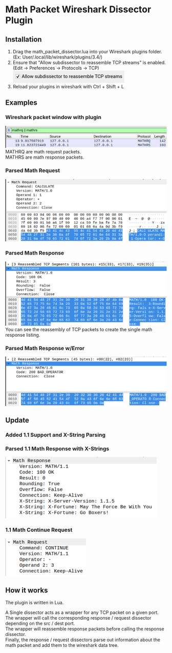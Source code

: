 # Math Packet Wireshark Dissector Plugin

## Installation
1. Drag the math_packet_dissector.lua into your Wireshark plugins folder. (Ex: User/.local/lib/wireshark/plugins/3.4/)
2. Ensure that "Allow subdissector to reassemble TCP streams" is enabled. (Edit -> Preferences -> Protocols -> TCP)
![Reassemble Enabled](images/reassemblesetting.png?raw=true "Reassemble Enabled") </br>
3. Reload your plugins in wireshark with Ctrl + Shift + L

## Examples
### Wireshark packet window with plugin
![Packet Window](images/packetwindow.png?raw=true "Wireshark packet window with plugin") </br>
MATHRQ are math request packets. </br>
MATHRS are math response packets.

### Parsed Math Request
![Math Request](images/mathrequest.png?raw=true "Parsed Math Request")

### Parsed Math Response
![Math Response](images/mathresponse.png?raw=true "Parsed Math Response") </br>
You can see the reassembly of TCP packets to create the single math response listing.

### Parsed Math Response w/Error
![Math Error Response](images/matherror.png?raw=true "Parsed Math Response w/Error")

## Update
### Added 1.1 Support and X-String Parsing

### Parsed 1.1 Math Response with X-Strings 
![Parsed 1.1 Math Response with X-Strings](images/mathresponse1.1.png?raw=true "Parsed 1.1 Math Response with X-Strings")

### 1.1 Math Continue Request
![1.1 Math Continue Request](images/mathresponsekeepalive.png?raw=true "1.1 Math Continue Request")


## How it works
The plugin is written in Lua.

A Single dissector acts as a wrapper for any TCP packet on a given port. </br>
The wrapper will call the corresponding response / request dissector depending on the src / dest port. </br>
The wrapper will reassemble response packets before calling the response dissector. </br>
Finally, the response / request dissectors parse out information about the math packet and add them to the wireshark data tree.
